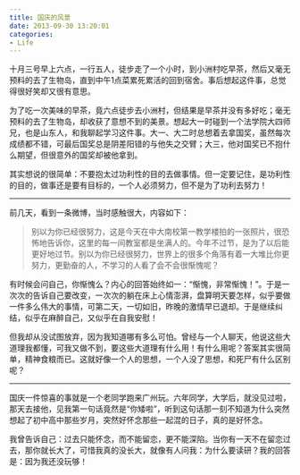 ```yaml
---
title: 国庆的风景
date: 2013-09-30 13:20:01
categories:
- Life
---
```


十月三号早上六点，一行五人，徒步走了一个小时，到小洲村吃早茶，然后又毫无预料的去了生物岛，直到中午1点菜累死累活的回到宿舍。事后想起这件事，总觉得很好笑却又很有意思。

为了吃一次美味的早茶，竟六点徒步去小洲村，但结果是早茶并没有多好吃；毫无预料的去了生物岛，却收获了意想不到的美景。想起大一时碰到一个法学院大四师兄，也是山东人，和我聊起学习这件事。大一、大二时总想着去拿国奖，虽然每次成绩都不错，可最后国奖总是阴差阳错的与他失之交臂；大三，他对国奖已不抱什么期望，但很意外的国奖却被他拿到。

其实想说的很简单：不要抱太过功利性的目的去做事情。但一定要记住，是功利性的目的，做事还是要有目标的，一个人必须努力，但不是为了功利去努力！


<!-- more -->

---

前几天，看到一条微博，当时感触很大，内容如下：

> 别以为你已经很努力，这是今天在中大南校第一教学楼拍的一张照片，很恐怖地告诉你，这里的每一间教室都是坐满人的。今年不过节，是为了以后能更好地过节。别以为你已经很努力，世界上的很多个角落有着一大堆比你更努力，更勤奋的人，不学习的人看了会不会很惭愧呢？

有时候会问自己，你惭愧么？内心的回答始终如一：“惭愧，非常惭愧！”。于是一次次的告诉自己要改变，一次次的躺在床上心情澎湃，盘算明天要怎样，似乎要做一件多么伟大的事情，可第二天，一切如旧，昨晚的激情早已退却。于是继续纠结，似乎在麻醉自己，又似乎在自我安慰！

但我却从没试图放弃，因为我知道哪有多么可怕。曾经与一个人聊天，他说这些大道理我都懂，可我又做不到，要这些大道理有什么用！有什么用呢？答案其实很简单，精神食粮而已。这就好像一个人的思想，一个人没了思想，和死尸有什么区别呢？


---

国庆一件惊喜的事就是一个老同学跑来广州玩。六年同学，大学后，就没见过啦，那天去接他，见我第一句话竟然是“你矮啦”，听到这句话那一刻不知道为什么突然想起了初中高中那些岁月，突然好怀念那些一起混的日子，真的是好怀念。

我曾告诉自己：过去只能怀念，而不能留恋，更不能深陷。当你有一天不在留恋过去，那你就长大了，可惜我真的没长大，就像有人问我：为什么要读研？我的回答是：因为我还没玩够！
